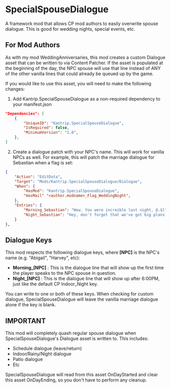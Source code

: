 # SpecialSpouseDialogue
A framework mod that allows CP mod authors to easily overwrite spouse dialogue. This is good for wedding nights, special events, etc.

## For Mod Authors
As with my mod WeddingAnniversaries, this mod creates a custom Dialogue asset that can be written to via Content Patcher. If the asset is populated at the beginning of the day, the NPC spouse will use that line instead of ANY of the other vanilla lines that could already be queued up by the game.  

If you would like to use this asset, you will need to make the following changes:

1. Add Kantrip.SpecialSpouseDialogue as a non-required dependency to your manifest.json

```json
"Dependencies": [
    {
        "UniqueID": "Kantrip.SpecialSpouseDialogue",
        "IsRequired": false,
        "MinimumVersion": "1.0",
    },
]
```

2. Create a dialogue patch with your NPC's name. This will work for vanilla NPCs as well. For example, this will patch the marriage dialogue for Sebastian when a flag is set:

```json
{
    "Action": "EditData",
    "Target": "Mods/Kantrip.SpecialSpouseDialogue/Dialogue",
    "When": {
        "HasMod": "Kantrip.SpecialSpouseDialogue",
        "HasMail" "<author.modname>_Flag_WeddingNight",
    },
    "Entries": {
        "Morning_Sebastian": "Wow. You were increible last night, @.$l",
        "Night_Sebastian": "Hey, don't forget that we've got big plans tomorrow.",
    }
},
```

## Dialogue Keys
This mod respects the following dialogue keys, where **[NPC]** is the NPC's name (e.g. "Abigail", "Harvey", etc):
* **Morning_[NPC]** : This is the dialogue line that will show up the first time the player speaks to the NPC spouse in question.
* **Night_[NPC]** : This is the dialogue line that will show up after 6:00PM, just like the default CP Indoor_Night key.

You can write to one or both of these keys. When checking for custom dialogue, SpecialSpouseDialogue will leave the vanilla marriage dialogue alone if the key is blank. 

## IMPORTANT
This mod will completely quash regular spouse dialogue when SpecialSpouseDialogue's Dialogue asset is written to. This includes:
+ Schedule dialogue (leave/return)
+ Indoor/Rainy/Night dialogue
+ Patio dialogue
+ Etc

SpecialSpouseDialogue will read from this asset OnDayStarted and clear this asset OnDayEnding, so you don't have to perform any cleanup.
